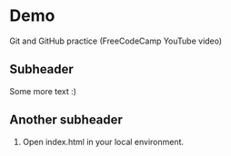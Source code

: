 # Demo 
Git and GitHub practice (FreeCodeCamp YouTube video)

## Subheader
Some more text :)

## Another subheader

1. Open index.html in your local environment.
